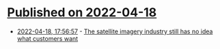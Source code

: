 # [Published on 2022-04-18](index.md)

* [2022-04-18, 17:56:57](https://news.ycombinator.com/item?id=31074177) - [The satellite imagery industry still has no idea what customers want](https://joemorrison.substack.com/p/nobody-wants-your-fancy-algorithm)
